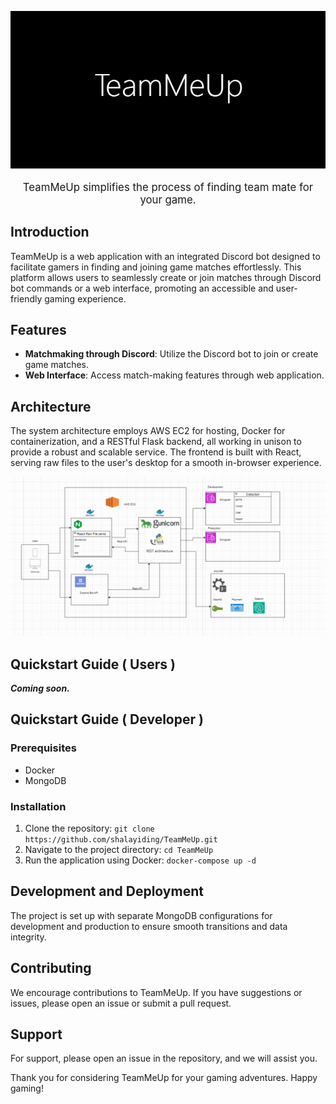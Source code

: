 <p align="center">
  <img src="./Images/TeamMeUp.png" alt="TeamMeUp" />
</p>

<p align="center" style="font-size: larger;">
TeamMeUp simplifies the process of finding team mate for your game.
</p>

## Introduction

TeamMeUp is a web application with an integrated Discord bot designed to facilitate gamers in finding and joining game matches effortlessly. This platform allows users to seamlessly create or join matches through Discord bot commands or a web interface, promoting an accessible and user-friendly gaming experience.

## Features

- **Matchmaking through Discord**: Utilize the Discord bot to join or create game matches.
- **Web Interface**: Access match-making features through web application.

## Architecture

The system architecture employs AWS EC2 for hosting, Docker for containerization, and a RESTful Flask backend, all working in unison to provide a robust and scalable service. The frontend is built with React, serving raw files to the user's desktop for a smooth in-browser experience.

![Architecture Diagram](./Images/DesignDiagram.png)

## Quickstart Guide ( Users )

***Coming soon.***

## Quickstart Guide ( Developer )

### Prerequisites

- Docker
- MongoDB

### Installation

1. Clone the repository:
   `git clone https://github.com/shalayiding/TeamMeUp.git`
2. Navigate to the project directory:
   `cd TeamMeUp`
3. Run the application using Docker:
   `docker-compose up -d`

## Development and Deployment

The project is set up with separate MongoDB configurations for development and production to ensure smooth transitions and data integrity.

## Contributing

We encourage contributions to TeamMeUp. If you have suggestions or issues, please open an issue or submit a pull request.

## Support

For support, please open an issue in the repository, and we will assist you.

Thank you for considering TeamMeUp for your gaming adventures. Happy gaming!
